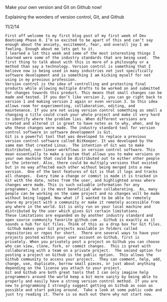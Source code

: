 Make your own version and Git on Github now!

Explaining the wonders of version control, Git, and Github

11/2/14

	First off welcome to my first blog post of my first week of Dev Bootcamp Phase 0. I’m so excited to be apart of this and can’t say enough about the anxiety, excitement, fear, and overall joy I am feeling. Enough about me lets get to it.
	I learned a lot this week and some of the most interesting things I learned were some of the industry standards that are being used.  The first thing to talk about with this is more of a philosophy or a method than say a technology. Version control is something that I believe now is being used in many industries not just specifically software development and is something I am kicking myself for not using in my previous profession.
	Version control is the idea of controlling and protecting final products while allowing multiple drafts to be worked on and submitted for changes towards this product. This means that small changes can be made and tested. If you don’t like version 2, you can go right back to version 1 and making version 2 again or even version 3. So this idea allows room for experimenting, collaboration, editing, and maintenance. If you are not using version control something as small a changing a title could crash your whole project and make it very hard to identify where the problem lies. When different versions are created and altered it is great to have notes as to why, when, and by who these changes were made. The industry standard tool for version control software in software development is Git.
	Git is a powerful tool that was developed to replace a previous version control software called BitKeeper. It was developed by the same man that created Linux.  The intention of Git was to make distributed, non-linear workflows in version control software. This mean essentially to make a system that allows you to make versions on your own machine that could be distributed out to either other people or the internet. Also, there could be multiply versions that existed but in no way affected each other without being merged into a new version.  One of the best features of Git is that it logs and tracks all changes.  Every time a change or commit is made it is tracked in Git with the date, notes from the user, and highlighted areas where changes were made. This is such valuable information for any programmer, but is the most beneficial when collaborating.  As, many people can be working on the same project and no changes will be made without being logged. Now what if I wanted to be able to remotely share my project with a community or make it remotely accessible from any where in the world. Git is only run on your local machine and distributed by the user which gives Git certain limitations.
	These limitations are expanded on by another industry standard and open source community favorite github.com . Github is exactly as it sounds a hub for Git files. Think of this as a drop box for Git files.  Github makes your Git projects available in folders called repositories or repos for short.  There are several ways to have your projects posted within your user account on Github, first is privately. When you privately post a project on Github you can choose who can view, clone, fork, or commit changes.  This is great with collaborating with a team on a private project.  The second option for posting a project on Github is the public option.  This allows the Github community to access your project.  They can comment, help, add, change, use, duplicate, borrow small pieces, or just about anything depending on the license you attach to your project.
	Git and Github are both great tools that I can only imagine help programmers around the world keep a bit more sanity by being able to properly and easily have a strong version control method. If you are new to programming I strongly suggest getting on Github as soon as possible and start poking around.  Take a look at some public code and just try reading it. There is so much out there why not start now.

